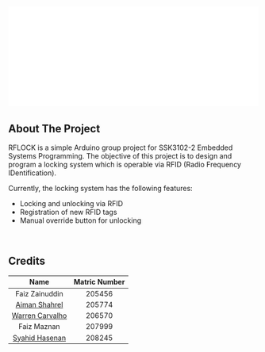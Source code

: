 <div align="center">
  <img src="logo.png" width="1024">
</div>


## About The Project

RFLOCK is a simple Arduino group project for SSK3102-2 Embedded Systems Programming. The objective of this project is to design and program a locking system which is operable via RFID (Radio Frequency IDentification). 

Currently, the locking system has the following features:
* Locking and unlocking via RFID
* Registration of new RFID tags
* Manual override button for unlocking


<br>


## Credits

| Name | Matric Number |
|:-----------------------------:|:--------------------------:|
| Faiz Zainuddin                                    | 205456 |
| [Aiman Shahrel](https://github.com/Eyeman420)     | 205774 |
| [Warren Carvalho](https://github.com/Freezanator) | 206570 |
| Faiz Maznan                                       | 207999 |
| [Syahid Hasenan](https://github.com/syahidsyah)   | 208245 |
